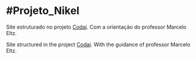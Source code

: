 # #Projeto_Nikel <br>
Site estruturado no projeto [Codaí](https://codai.growdev.com.br). 
Com a orientação do professor Marcelo Eltz. <br>

Site structured in the project [Codaí](https://codai.growdev.com.br).
With the guidance of professor Marcelo Eltz. <br>


